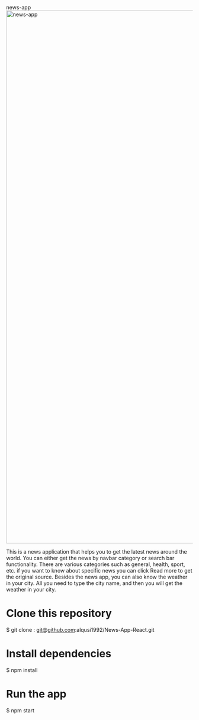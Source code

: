 news-app<img width="1440" alt="news-app" src="https://user-images.githubusercontent.com/35297889/134214689-c0556d51-b868-4975-a151-325c0ed360d6.png">

This is a news application that helps you to get the latest news around the world. You can either get the news by navbar category or search bar functionality.
There are various categories such as general, health, sport, etc. if you want to know about specific news you can click Read more to get the original source.
Besides the news app, you can also know the weather in your city. All you need to type the city name, and then you will get the weather in your city.

# Clone this repository
$ git clone : git@github.com:alqusi1992/News-App-React.git

# Install dependencies
$ npm install

# Run the app
$ npm start
